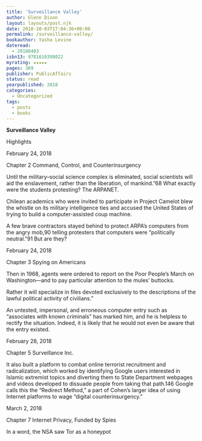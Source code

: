 ```yaml
---
title: 'Surveillance Valley'
author: Glenn Dixon
layout: layouts/post.njk
date: 2018-10-03T17:04:36+00:00
permalink: /surveillance-valley/
bookauthor: Yasha Levine
dateread:
  - 20180403
isbn13: 9781610398022
myrating: ★★★★★
pages: 369
publisher: PublicAffairs
status: read
yearpublished: 2018
categories:
  - Uncategorized
tags:
  - posts
  - books
---
```

**Surveillance Valley**

<!-- excerpt -->
Highlights

February 24, 2018

Chapter 2 Command, Control, and Counterinsurgency

Until the military–social science complex is eliminated, social scientists will aid the enslavement, rather than the liberation, of mankind.”68 What exactly were the students protesting? The ARPANET.

Chilean academics who were invited to participate in Project Camelot blew the whistle on its military intelligence ties and accused the United States of trying to build a computer-assisted coup machine.

A few brave contractors stayed behind to protect ARPA’s computers from the angry mob,90 telling protesters that computers were “politically neutral.”91 But are they?

February 24, 2018

Chapter 3 Spying on Americans

Then in 1968, agents were ordered to report on the Poor People’s March on Washington—and to pay particular attention to the mules’ buttocks.

Rather it will specialize in files devoted exclusively to the descriptions of the lawful political activity of civilians.”

An untested, impersonal, and erroneous computer entry such as “associates with known criminals” has marked him, and he is helpless to rectify the situation. Indeed, it is likely that he would not even be aware that the entry existed.

February 28, 2018

Chapter 5 Surveillance Inc.

It also built a platform to combat online terrorist recruitment and radicalization, which worked by identifying Google users interested in Islamic extremist topics and diverting them to State Department webpages and videos developed to dissuade people from taking that path.146 Google calls this the “Redirect Method,” a part of Cohen’s larger idea of using Internet platforms to wage “digital counterinsurgency.”

March 2, 2018

Chapter 7 Internet Privacy, Funded by Spies

In a word, the NSA saw Tor as a honeypot